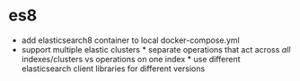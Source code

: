 # es8

* add elasticsearch8 container to local docker-compose.yml
* support multiple elastic clusters
        * separate operations that act across *all* indexes/clusters vs operations on one index
        * use different elasticsearch client libraries for different versions
